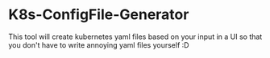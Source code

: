 # K8s-ConfigFile-Generator
This tool will create kubernetes yaml files based on your input in a UI so that you don't have to write annoying yaml files yourself :D
